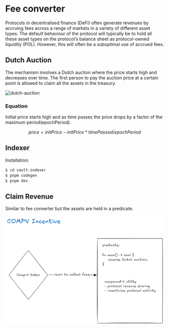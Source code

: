 # Fee converter

Protocols in decentralised finance (DeFi) often generate revenues by accruing fees across a range of markets in a variety of different asset types. The default behaviour of the protocol will typically be to hold all these asset types on the protocol’s balance sheet as protocol-owned liquidity (POL). However, this will often be a suboptimal use of accrued fees.

## Dutch Auction

The mechanism involves a Dutch auction where the price starts high and decreases over time. The first person to pay the auction price at a certain point is allowed to claim all the assets in the treasury. 

![dutch-auction][def1]

### Equation

Initial price starts high and as time passes the price drops by a factor of the maximum period(epochPeriod).

$$ price = initPrice - initPrice * timePassed / epochPeriod $$

## Indexer

Installation:
```bash
$ cd vault-indexer
$ pnpm codegen
$ pnpm dev
```

## Claim Revenue

Similar to fee converter but the assets are held in a predicate.

![Compound-V][def]

[def]: ../docs/compv.png
[def1]: ../docs/dutch.png